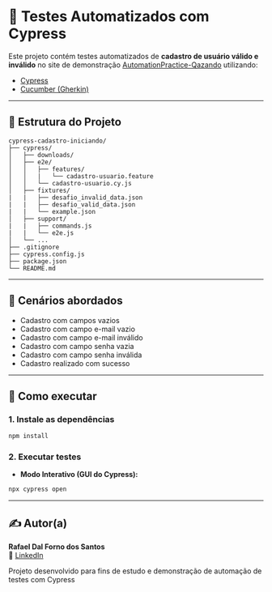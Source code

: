 # 🔐 Testes Automatizados com Cypress

Este projeto contém testes automatizados de **cadastro de usuário válido e inválido** no site de demonstração [AutomationPractice-Qazando](https://automationpratice.com.br/) utilizando:

- [Cypress](https://www.cypress.io/)
- [Cucumber (Gherkin)](https://cucumber.io/)

---

## 📁 Estrutura do Projeto

```
cypress-cadastro-iniciando/
├── cypress/
│   ├── downloads/
│   ├── e2e/
│   │   ├── features/
│   │   |   └── cadastro-usuario.feature
│   │   └── cadastro-usuario.cy.js
│   ├── fixtures/
|   |   ├── desafio_invalid_data.json
|   |   ├── desafio_valid_data.json
|   |   └── example.json
│   ├── support/
|   |   ├── commands.js
|   |   └── e2e.js
│   └── ...
├── .gitignore
├── cypress.config.js
├── package.json
└── README.md
```

---

## 📌 Cenários abordados
- Cadastro com campos vazios
- Cadastro com campo e-mail vazio
- Cadastro com campo e-mail inválido
- Cadastro com campo senha vazia
- Cadastro com campo senha inválida
- Cadastro realizado com sucesso

---

## 🚀 Como executar

### 1. Instale as dependências

```bash
npm install
```

### 2. Executar testes

- **Modo Interativo (GUI do Cypress):**

```bash
npx cypress open
```

---

## ✍️ Autor(a)

**Rafael Dal Forno dos Santos**  
🔗 [LinkedIn](https://www.linkedin.com/in/rafaeldalforno/)

Projeto desenvolvido para fins de estudo e demonstração de automação de testes com Cypress
